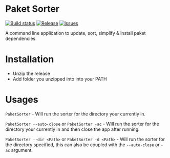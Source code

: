 # Paket Sorter

[![Build status](https://ci.appveyor.com/api/projects/status/t3y8umshr09nwj82/branch/master?svg=true)](https://ci.appveyor.com/project/BlythMeister/paketsorter/branch/master)
[![Release](https://img.shields.io/github/release/BlythMeister/PaketSorter.svg?style=flat)](https://github.com/BlythMeister/PaketSorter/releases/latest)
[![Issues](https://img.shields.io/github/issues/BlythMeister/PaketSorter.svg?style=flat)](https://github.com/BlythMeister/PaketSorter/issues)

A command line application to update, sort, simplify & install paket dependencies

# Installation

* Unzip the release
* Add folder you unzipped into into your PATH

# Usages

`PaketSorter` - Will run the sorter for the directory your currently in.

`PaketSorter --auto-close` or `PaketSorter -ac` - Will run the sorter for the directory your currently in and then close the app after running.

`PaketSorter --dir <Path>` or `PaketSorter -d <Path>` - Will run the sorter for the directory specified, this can also be coupled with the `--auto-close` or `-ac` argument.